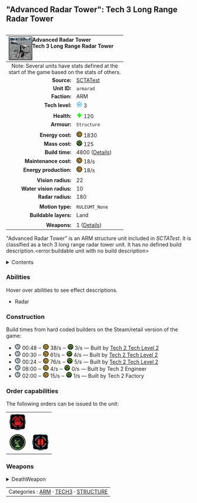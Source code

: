 "Advanced Radar Tower": Tech 3 Long Range Radar Tower
----
<table align="right">
    <thead>
        <tr>
            <th align="left" colspan="2">
                <img align="left" title="Advanced Radar Tower unit icon" src="icons/units/ARMARAD_icon.png" />Advanced Radar Tower<br />Tech 3 Long Range Radar Tower
            </th>
        </tr>
    </thead>
    <tbody>
        <tr><td align="center" colspan="2">Note: Several units have stats defined at the<br />start of the game based on the stats of others.</td></tr>
        <tr>
            <td align="right"><strong>Source:</strong></td>
            <td><a href="SCTATest">SCTATest</a></td>
        </tr>
        <tr>
            <td align="right"><strong>Unit ID:</strong></td>
            <td><code>armarad</code></td>
        </tr>
        <tr>
            <td align="right"><strong>Faction:</strong></td>
            <td>ARM</td>
        </tr>
        <tr>
            <td align="right"><strong>Tech level:</strong></td>
            <td><img src="icons/T3.png" title="Tech 3" /> 3</td>
        </tr>
        <tr><td align="center" colspan="2"></td></tr>
        <tr>
            <td align="right"><strong>Health:</strong></td>
            <td><img src="icons/health.png" title="Health" /> 120</td>
        </tr>
        <tr>
            <td align="right"><strong>Armour:</strong></td>
            <td><code>Structure</code></td>
        </tr>
        <tr><td align="center" colspan="2"></td></tr>
        <tr>
            <td align="right"><strong>Energy cost:</strong></td>
            <td><img src="icons/energy.png" title="Energy" /> 1830</td>
        </tr>
        <tr>
            <td align="right"><strong>Mass cost:</strong></td>
            <td><img src="icons/mass.png" title="Mass" /> 125</td>
        </tr>
        <tr>
            <td align="right"><strong>Build time:</strong></td>
            <td>4800 (<a href="#construction">Details</a>)</td>
        </tr>
        <tr>
            <td align="right"><strong>Maintenance cost:</strong></td>
            <td><img src="icons/energy.png" title="Energy" /> 18/s</td>
        </tr>
        <tr>
            <td align="right"><strong>Energy production:</strong></td>
            <td><img src="icons/energy.png" title="Energy" /> 18/s</td>
        </tr>
        <tr><td align="center" colspan="2"></td></tr>
        <tr>
            <td align="right"><strong>Vision radius:</strong></td>
            <td>22</td>
        </tr>
        <tr>
            <td align="right"><strong>Water vision radius:</strong></td>
            <td>10</td>
        </tr>
        <tr>
            <td align="right"><strong>Radar radius:</strong></td>
            <td>180</td>
        </tr>
        <tr><td align="center" colspan="2"></td></tr>
        <tr>
            <td align="right"><strong>Motion type:</strong></td>
            <td><code>RULEUMT_None</code></td>
        </tr>
        <tr>
            <td align="right"><strong>Buildable layers:</strong></td>
            <td>Land</td>
        </tr>
        <tr><td align="center" colspan="2"></td></tr>
        <tr>
            <td align="right"><strong>Weapons:</strong></td>
            <td>1 (<a href="#weapons">Details</a>)</td>
        </tr>
    </tbody>
</table>

"Advanced Radar Tower" is an ARM structure unit included in *SCTATest*.
It is classified as a tech 3 long range radar tower unit. It has no defined build description.<error:buildable unit with no build description>

<details>
<summary>Contents</summary>

1. – <a href="#abilities">Abilities</a>
2. – <a href="#construction">Construction</a>
3. – <a href="#order-capabilities">Order capabilities</a>
4. – <a href="#weapons">Weapons</a>
</details>

### Abilities
Hover over abilities to see effect descriptions.

* <span title="Can see blips of units not seen by vision that are on or above water">Radar</span>

### Construction
Build times from hard coded builders on the Steam/retail version of the game:
* <img src="icons/time.png" title="Time" /> 00:48 ‒ <img src="icons/energy.png" title="Energy" /> 38/s ‒ <img src="icons/mass.png" title="Mass" /> 3/s — Built by <a href="ARMACA">Tech 2 Tech Level 2</a>
* <img src="icons/time.png" title="Time" /> 00:30 ‒ <img src="icons/energy.png" title="Energy" /> 61/s ‒ <img src="icons/mass.png" title="Mass" /> 4/s — Built by <a href="ARMACK">Tech 2 Tech Level 2</a>
* <img src="icons/time.png" title="Time" /> 00:24 ‒ <img src="icons/energy.png" title="Energy" /> 76/s ‒ <img src="icons/mass.png" title="Mass" /> 5/s — Built by <a href="ARMACV">Tech 2 Tech Level 2</a>
* <img src="icons/time.png" title="Time" /> 08:00 ‒ <img src="icons/energy.png" title="Energy" /> 4/s ‒ <img src="icons/mass.png" title="Mass" /> 0/s — Built by Tech 2 Engineer
* <img src="icons/time.png" title="Time" /> 02:00 ‒ <img src="icons/energy.png" title="Energy" /> 15/s ‒ <img src="icons/mass.png" title="Mass" /> 1/s — Built by Tech 2 Factory

### Order capabilities
The following orders can be issued to the unit:
<table>
<td><img float="left" src="icons/orders/stop.png" title="Stop" /></td>
<tr>
<td><img float="left" src="icons/orders/intel.png" title="Intelligence Toggle
Turn the selected units radar, sonar or Omni on/off" /></td>
<td><img float="left" src="icons/orders/pause.png" title="Pause Construction
Pause/unpause current construction order" /></td>
</table>

### Weapons
<details>
<summary>DeathWeapon</summary>
<p>
    <table>
        <tr>
            <td align="right"><strong>Damage:</strong></td>
            <td>100</td>
        </tr>
        <tr>
            <td align="right"><strong>Damage radius:</strong></td>
            <td>3</td>
        </tr>
        <tr>
            <td align="right"><strong>Damage type:</strong></td>
            <td><code>Normal</code></td>
        </tr>
        <tr>
            <td align="right"><strong>Flags:</strong></td>
            <td>Damage friendly</td>
        </tr>
    </table>
</p>
</details>


<table align=center>
<td>Categories : <a href="_categories.ARM">ARM</a> · <a href="_categories.TECH3">TECH3</a> · <a href="_categories.STRUCTURE">STRUCTURE</a>
